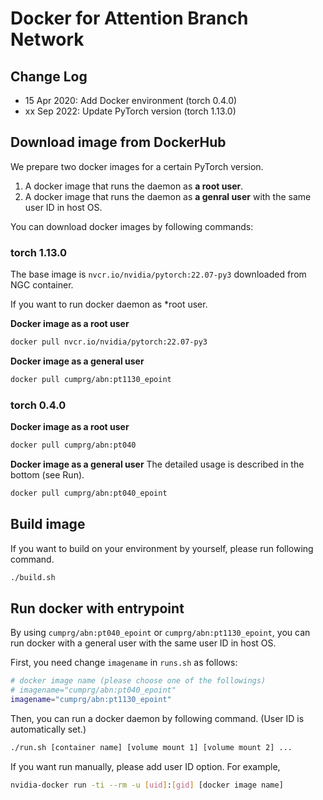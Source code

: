 # Docker for Attention Branch Network


## Change Log

* 15 Apr 2020: Add Docker environment (torch 0.4.0)
* xx Sep 2022: Update PyTorch version (torch 1.13.0)


## Download image from DockerHub

We prepare two docker images for a certain PyTorch version.
1. A docker image that runs the daemon as **a root user**.
2. A docker image that runs the daemon as **a genral user** with the same user ID in host OS.

You can download docker images by following commands:

### torch 1.13.0

The base image is `nvcr.io/nvidia/pytorch:22.07-py3` downloaded from NGC container.

If you want to run docker daemon as *root user.

**Docker image as a root user**
```bash
docker pull nvcr.io/nvidia/pytorch:22.07-py3
```

**Docker image as a general user**
```bash
docker pull cumprg/abn:pt1130_epoint
```

### torch 0.4.0

**Docker image as a root user**
```bash
docker pull cumprg/abn:pt040
```

**Docker image as a general user**
The detailed usage is described in the bottom (see Run).
```bash
docker pull cumprg/abn:pt040_epoint
```

## Build image

If you want to build on your environment by yourself, please run following command.

```bash
./build.sh
```


## Run docker with entrypoint

By using `cumprg/abn:pt040_epoint` or `cumprg/abn:pt1130_epoint`, you can run docker with a general user with the same user ID in host OS.

First, you need change `imagename` in `runs.sh` as follows:

```bash
# docker image name (please choose one of the followings)
# imagename="cumprg/abn:pt040_epoint"
imagename="cumprg/abn:pt1130_epoint"
```

Then, you can run a docker daemon by following command. (User ID is automatically set.)

```bash
./run.sh [container name] [volume mount 1] [volume mount 2] ...
```

If you want run manually, please add user ID option. For example, 

```bash
nvidia-docker run -ti --rm -u [uid]:[gid] [docker image name]
```
